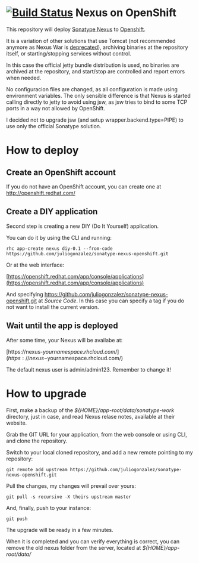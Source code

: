 [![Build Status](https://jenkins-juliogonzalez.rhcloud.com/buildStatus/icon?job=sonatype-nexus-openshift-build)](https://jenkins-juliogonzalez.rhcloud.com/job/sonatype-nexus-openshift-build)
Nexus on OpenShift
==================

This repository will deploy [Sonatype Nexus](http://www.sonatype.org/nexus/) to [Openshift](https://www.openshift.com/).

It is a variation of other solutions that use Tomcat (not recommended anymore as Nexus War is [deprecated](https://support.sonatype.com/hc/en-us/articles/213465668-Where-is-the-Nexus-OSS-war-file-)), archiving binaries at the repository itself, or starting/stopping services without control.

In this case the official jetty bundle distribution is used, no binaries are archived at the repository, and start/stop are controlled and report errors when needed.

No configuracion files are changed, as all configuration is made using environment variables. The only sensible difference is that Nexus is started calling directly to jetty to avoid using jsw, as jsw tries to bind to some TCP ports in a way not allowed by OpenShift.

I decided not to upgrade jsw (and setup wrapper.backend.type=PIPE) to use only the official Sonatype solution.

How to deploy
=============

Create an OpenShift account
---------------------------

If you do not have an OpenShift account, you can create one at http://openshift.redhat.com/

Create a DIY application
------------------------

Second step is creating a new DIY (Do It Yourself) application.

You can do it by using the CLI and running:
```
rhc app-create nexus diy-0.1 --from-code https://github.com/juliogonzalez/sonatype-nexus-openshift.git
```
Or at the web interface:

[https://openshift.redhat.com/app/console/applications](https://openshift.redhat.com/app/console/applications)

And specifying https://github.com/juliogonzalez/sonatype-nexus-openshift.git at *Source Code*. In this case you can specify a tag if you do not want to install the current version.

Wait until the app is deployed
------------------------------

After some time, your Nexus will be availabe at:

[https://nexus-$yournamespace.rhcloud.com/](https://nexus-$yournamespace.rhcloud.com/)

The default nexus user is admin/admin123. Remember to change it!

How to upgrade
==============

First, make a backup of the *${HOME}/app-root/data/sonatype-work* directory, just in case, and read Nexus relase notes, available at their website.

Grab the GIT URL for your application, from the web console or using CLI, and clone the repository.

Switch to your local cloned repository, and add a new remote pointing to my repository:
```
git remote add upstream https://github.com/juliogonzalez/sonatype-nexus-openshift.git
``` 
Pull the changes, my changes will prevail over yours:
```
git pull -s recursive -X theirs upstream master
```
And, finally, push to your instance:
```
git push
```
The upgrade will be ready in a few minutes.

When it is completed and you can verify everything is correct, you can remove the old nexus folder from the server, located at *${HOME}/app-root/data/*
